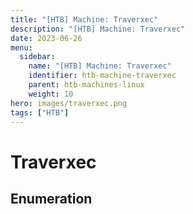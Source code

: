 ```yaml
---
title: "[HTB] Machine: Traverxec"
description: "[HTB] Machine: Traverxec"
date: 2023-06-26
menu:
  sidebar:
    name: "[HTB] Machine: Traverxec"
    identifier: htb-machine-traverxec
    parent: htb-machines-linux
    weight: 10
hero: images/traverxec.png
tags: ["HTB"]
---
```


# Traverxec
## Enumeration